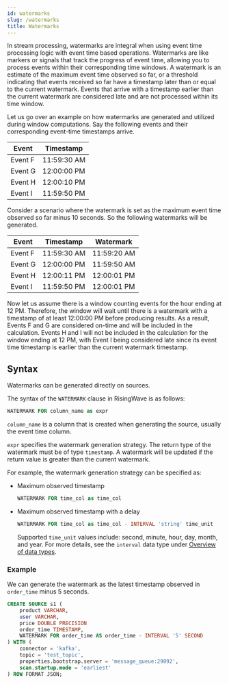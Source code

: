 ```yaml
---
id: watermarks
slug: /watermarks
title: Watermarks
---
```


In stream processing, watermarks are integral when using event time processing logic with event time based operations. Watermarks are like markers or signals that track the progress of event time, allowing you to process events within their corresponding time windows. A watermark is an estimate of the maximum event time observed so far, or a threshold indicating that events received so far have a timestamp later than or equal to the current watermark. Events that arrive with a timestamp earlier than the current watermark are considered late and are not processed within its time window.

Let us go over an example on how watermarks are generated and utilized during window computations. Say the following events and their corresponding event-time timestamps arrive.

|Event|Timestamp|
|-----|---------|
|Event F| 11:59:30 AM |
|Event G| 12:00:00 PM |
|Event H| 12:00:10 PM |
|Event I| 11:59:50 PM |

Consider a scenario where the watermark is set as the maximum event time observed so far minus 10 seconds. So the following watermarks will be generated.

|Event|Timestamp|Watermark|
|-----|---------|---------|
|Event F| 11:59:30 AM | 11:59:20 AM |
|Event G| 12:00:00 PM | 11:59:50 AM |
|Event H| 12:00:11 PM | 12:00:01 PM |
|Event I| 11:59:50 PM | 12:00:01 PM |

Now let us assume there is a window counting events for the hour ending at 12 PM. Therefore, the window will wait until there is a watermark with a timestamp of at least 12:00:00 PM before producing results. As a result, Events F and G are considered on-time and will be included in the calculation. Events H and I will not be included in the calculation for the window ending at 12 PM, with Event I being considered late since its event time timestamp is earlier than the current watermark timestamp.

## Syntax

Watermarks can be generated directly on sources.

The syntax of the `WATERMARK` clause in RisingWave is as follows:

```sql
WATERMARK FOR column_name as expr
```

`column_name` is a column that is created when generating the source, usually the event time column.

`expr` specifies the watermark generation strategy. The return type of the watermark must be of type `timestamp`. A watermark will be updated if the return value is greater than the current watermark.

For example, the watermark generation strategy can be specified as:

* Maximum observed timestamp

    ```sql
    WATERMARK FOR time_col as time_col
    ```

* Maximum observed timestamp with a delay

    ```sql
    WATERMARK FOR time_col as time_col - INTERVAL 'string' time_unit
    ```

    Supported `time_unit` values include: second, minute, hour, day, month, and year. For more details, see the `interval` data type under [Overview of data types](../sql/sql-data-types.md).

### Example

We can generate the watermark as the latest timestamp observed in `order_time` minus 5 seconds.

```sql
CREATE SOURCE s1 (
    product VARCHAR,
    user VARCHAR,
    price DOUBLE PRECISION
    order_time TIMESTAMP,
    WATERMARK FOR order_time AS order_time - INTERVAL '5' SECOND
) WITH ( 
    connector = 'kafka',
    topic = 'test_topic',
    properties.bootstrap.server = 'message_queue:29092',
    scan.startup.mode = 'earliest'
) ROW FORMAT JSON;
```
